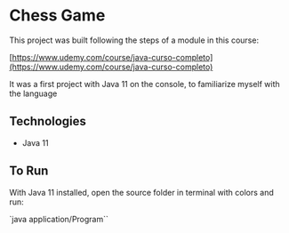# Chess Game

This project was built following the steps of a module in this course:

[https://www.udemy.com/course/java-curso-completo](https://www.udemy.com/course/java-curso-completo)

It was a first project with Java 11 on the console, to familiarize myself with the language

## Technologies

- Java 11

## To Run

With Java 11 installed, open the source folder in terminal with colors and run:

`java application/Program``